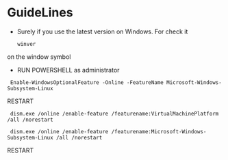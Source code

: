 # GuideLines

* Surely if you use the latest version on Windows. For check it
  ```
  winver 
  ```
 on the window symbol

 * RUN POWERSHELL as administrator

```
 Enable-WindowsOptionalFeature -Online -FeatureName Microsoft-Windows-Subsystem-Linux
```

RESTART
```
 dism.exe /online /enable-feature /featurename:VirtualMachinePlatform /all /norestart
```
```
 dism.exe /online /enable-feature /featurename:Microsoft-Windows-Subsystem-Linux /all /norestart
```
RESTART
